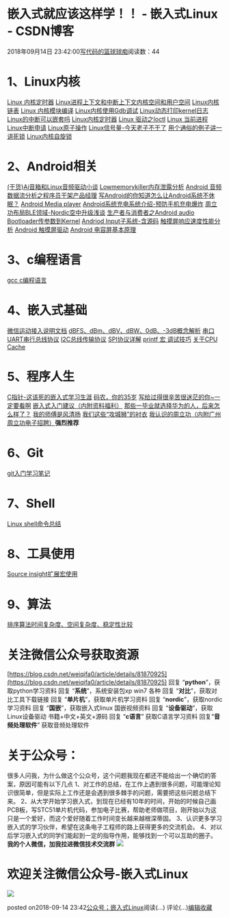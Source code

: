 
# 嵌入式就应该这样学！！ - 嵌入式Linux - CSDN博客

2018年09月14日 23:42:00[写代码的篮球球痴](https://me.csdn.net/weiqifa0)阅读数：44



# 1、Linux内核
[Linux 内核定时器](http://mp.weixin.qq.com/s?__biz=MzA5NTM3MjIxMw==&mid=2247483971&idx=1&sn=cf7a03b0a185dc0c180d4de7391e5082&chksm=90411499a7369d8fa8a9114c05c453af15e3de507c0b1a57d46dd79c90c5f127cf8f1eb13091#rd)
[Linux进程上下文和中断上下文内核空间和用户空间](http://mp.weixin.qq.com/s?__biz=MzA5NTM3MjIxMw==&mid=2247483948&idx=1&sn=2094d5266440bd1b2bc396ec69cd2104&chksm=904114f6a7369de0b8eee239d6cf418e311fdb6d4f264b934536d6a371c47b8726ebf4dc9152#rd)
[Linux内核链表](http://mp.weixin.qq.com/s?__biz=MzA5NTM3MjIxMw==&mid=2247483923&idx=1&sn=4006d180f55e4a6e55f51f398cc0f125&chksm=904114c9a7369ddf139b0ce2b384839744f0f001b179e89af86f87cfd9e593e31aef993c287e#rd)
[Linux 内核模块编译](http://mp.weixin.qq.com/s?__biz=MzA5NTM3MjIxMw==&mid=2247483918&idx=1&sn=26d91b3029b38231d293b10d6f6c00cf&chksm=904114d4a7369dc253f50cf1b50c9db439dd3f7020838a6c50f3b6b94a7a8b15e4d2a211f86e#rd)
[Linux内核使用Gdb调试](http://mp.weixin.qq.com/s?__biz=MzA5NTM3MjIxMw==&mid=2247483898&idx=1&sn=a300e3969968699c5b87d0287bde2871&chksm=90411720a7369e36f59f9069cf168de152fe5fe6a1cec5af71601769318ee72443589368dccd#rd)
[Linux动态打印kernel日志](http://mp.weixin.qq.com/s?__biz=MzA5NTM3MjIxMw==&mid=2247483894&idx=1&sn=1eed5411a9c8d7fb3acb60bc44dfae72&chksm=9041172ca7369e3aaf79215e04d1152c17e4657ad7aa434cfa8c0a69ddef340e5a8749b7cd08#rd)
[Linux的中断可以嵌套吗](http://mp.weixin.qq.com/s?__biz=MzA5NTM3MjIxMw==&mid=2247483976&idx=1&sn=e122af1f54800248b966d61909d7b097&chksm=90411492a7369d84a9368b044a0ee68f4c21aca8991e6fc078124800a40cd84badf6714be5f8#rd)
[Linux内核定时器](http://mp.weixin.qq.com/s?__biz=MzA5NTM3MjIxMw==&mid=2247483971&idx=1&sn=cf7a03b0a185dc0c180d4de7391e5082&chksm=90411499a7369d8fa8a9114c05c453af15e3de507c0b1a57d46dd79c90c5f127cf8f1eb13091#rd)
[Linux 驱动之Ioctl](http://mp.weixin.qq.com/s?__biz=MzA5NTM3MjIxMw==&mid=2247483955&idx=1&sn=ff98b0fe4a85fcdae9a1dd3272a4ccb7&chksm=904114e9a7369dffd1237b2f1b207b9a15faa1467b11abe05c270a27e78ee9294171c2a628e2#rd)
[Linux 当前进程](http://mp.weixin.qq.com/s?__biz=MzA5NTM3MjIxMw==&mid=2247483951&idx=1&sn=da275725c90178d40d717f0fed25c9ad&chksm=904114f5a7369de3a0c27e48ee208226cd7a3e124f0a4d1d9ccd5f3298b479905bbff4caff14#rd)
[Linux中断申请](https://mp.weixin.qq.com/s/WRMTLiMj_ce__OWtDCvrnA)
[Linux原子操作](https://mp.weixin.qq.com/s?__biz=MzA5NTM3MjIxMw==&tempkey=OTcwXzZ3blNrdmttTzNBbXVZUisyOFdULVdTa1hXMmM3c1pVYk5CNmpGTnNVUDlNdEhRU25ZbThpOXJiWHdwZ2RPakdFRGhlT1NqSGFpbTZ5V0xkVkppbHhxSWVJdXdKVTVfbzVQYUNqNm9FWUhmSFlYREx0U0NVMEMwZU5rYWlFeTNwUTlYTXlJcVRJNGxIWm9QYmNuYnpZUWFyZWRfeV9jYlUzbWlQVEF%2Bfg%3D%3D&chksm=104114a927369dbf31e7683e6c0cadc5f1d489165ff47dda3939b34e864e3f1b21c8367268d8#rd)
[Linux信号量-今天老子不干了](https://mp.weixin.qq.com/s/V7Pg-Pc1w1OAXNRf7D4EXg)
[用个通俗的例子讲一讲死锁](https://mp.weixin.qq.com/s/au-ZXnTgpOO3mYRyKir01w)
[Linux内核自旋锁](https://mp.weixin.qq.com/s?__biz=MzA5NTM3MjIxMw==&mid=2247484290&idx=1&sn=02cc54b842959b64d4adbdd72856adee&chksm=90411558a7369c4e586cd68c10904dbea0589b58ec446cd726ca181efad506a2162620dc4d83&token=94070531&lang=zh_CN#rd)

# 2、Android相关
[(干货)Ai音箱和Linux音频驱动小谈](http://mp.weixin.qq.com/s?__biz=MzA5NTM3MjIxMw==&mid=2247483889&idx=1&sn=775c7254834833583f39d6217df02657&chksm=9041172ba7369e3d76c38930a61c90119479fe301fe04c365c5196d611645b4b77c899b98b70#rd)
[Lowmemorykiller内存泄露分析](http://mp.weixin.qq.com/s?__biz=MzA5NTM3MjIxMw==&mid=2247483909&idx=1&sn=d64394cd8a10a00b20f9c0df466714fa&chksm=904114dfa7369dc95314c3b427941af129a4b77d3ea7b0bf3d0f3f1b9ed3ffaa21b7e603a956#rd)
[Android 音频数据流分析之程序员干架产品经理](http://mp.weixin.qq.com/s?__biz=MzA5NTM3MjIxMw==&mid=2247483963&idx=1&sn=33a587983ea5d0593f6306e472785c5b&chksm=904114e1a7369df7e99baaac3b465a8ef5d802fc6eef0e6df9b991e135755f8ad59fb7178220#rd)
[写Android的你知道怎么让Android系统不休眠？](http://mp.weixin.qq.com/s?__biz=MzA5NTM3MjIxMw==&mid=2247483980&idx=1&sn=11d728f4a1d56bbc4e42f6955ff76a9c&chksm=90411496a7369d8059b7bfe8d5d5a4f25737027e653fa297804314d475d65efe08f1c38ca15f#rd)
[Android Media player](https://mp.weixin.qq.com/s/JZBfU8vDVQj4DDRay7-7pw)
[Android系统充电系统介绍-预防手机充电爆炸](https://mp.weixin.qq.com/s?__biz=MzA5NTM3MjIxMw==&mid=2247484017&idx=1&sn=6f747ea0647eee66089f8e4955833550&chksm=904114aba7369dbdf72185741ec996309e28dbf86b3fedd7bc9debe22bc3f1ee59018078c106&token=1602048692&lang=zh_CN#rd)
[周立功布局BLE领域-Nordic空中升级浅谈](https://mp.weixin.qq.com/s/fLTOJkpbR2x5gvDRlINfJg)
[生产者与消费者之Android audio](https://mp.weixin.qq.com/s/TmbE34Ddwk_2GuQ7YrNgdg)
[Bootloader传参数到Kernel](http://mp.weixin.qq.com/s?__biz=MzA5NTM3MjIxMw==&mid=100000431&idx=1&sn=dc9fd1bd8a4c12309deeecba0c2d04ec&chksm=1041147527369d6323f3cedc65e641f241ae7f8be9a5491243b1d62a590f0c3fde52c2a0ec57#rd)
[Andriod Input子系统-含源码](http://mp.weixin.qq.com/s?__biz=MzA5NTM3MjIxMw==&mid=100000459&idx=1&sn=30fc49ad72454ab63cd1b761fd834ed5&chksm=1041141127369d07d0528d0d8974f484aa2465b1ee987cd6323d9937755905d21bb461897e10#rd)
[触摸屏响应速度性能分析](https://mp.weixin.qq.com/s?__biz=MzA5NTM3MjIxMw==&mid=2247484122&idx=1&sn=0d0bdcfcc1aa4c41609a76060145e333&chksm=90411400a7369d164427554405d0adcd6692eef6c2f0cb9c057b993d2cb2b48bd8fa87a5fa68&token=297313023&lang=zh_CN#rd)
[Android 触摸屏驱动](https://mp.weixin.qq.com/s?__biz=MzA5NTM3MjIxMw==&mid=2247484246&idx=1&sn=12881569a35e1736051ef4a87051fca3&chksm=9041158ca7369c9a3c95cad4095baa5f13f3dcd4ba6fe46117780ef94ae5dbf67ae9d28894a8&token=1903326025&lang=zh_CN#rd)
[Android 电容屏基本原理](https://mp.weixin.qq.com/s?__biz=MzA5NTM3MjIxMw==&mid=2247484240&idx=1&sn=22a3deb1d7189ccc1761ffa25bbf3b5c&chksm=9041158aa7369c9ce0b9bcbe99a7012d5c1660b5cceaeb6b25d1b94c325c4a63be5670212c2f&token=1903326025&lang=zh_CN#rd)
# 3、c编程语言
[gcc c编程语言](https://mp.weixin.qq.com/s?__biz=MzA5NTM3MjIxMw==&mid=2247484144&idx=1&sn=87894365cc80b7356261ce8ea78abb03&chksm=9041142aa7369d3ca99de17440195d1be31648956c2cd6cda39d807befbedc7178df1c5b49e1&token=1425099591&lang=zh_CN#rd)
# 4、嵌入式基础
[微信运动接入说明文档](http://mp.weixin.qq.com/s?__biz=MzA5NTM3MjIxMw==&mid=2247483944&idx=1&sn=b78e4884e6ed0b0f29514971dc217560&chksm=904114f2a7369de4cd7052f507a361a6fba7ceb2fd8a1c610129974fe4f909172daf14e3a458#rd)
[dBFS、dBm、dBV、dBW、0dB、-3dB概念解析](http://mp.weixin.qq.com/s?__biz=MzA5NTM3MjIxMw==&mid=2247483986&idx=1&sn=ae57ab1c79a5b407ecb82d5dfc5edcaf&chksm=90411488a7369d9e2f4498a6902f84d01c9fc0b3b38ee3c1e275a5d286bbb65aee2b2d7a0416#rd)
[串口UART串行总线协议](https://mp.weixin.qq.com/s?__biz=MzA5NTM3MjIxMw==&mid=2247484158&idx=1&sn=a77f92ae1e645f2417f1cab6c3ebeb45&chksm=90411424a7369d32bb036cc665b70e4949919377182fb1f8a536b0616a705cdbc9191ff11da1&token=1899712289&lang=zh_CN#rd)
[I2C总线传输协议](https://mp.weixin.qq.com/s?__biz=MzA5NTM3MjIxMw==&mid=2247484176&idx=1&sn=0194014f7d50a5748bde77bdcefbbe71&chksm=904115caa7369cdcc187326401020cc2f5e63dba417f58d00b984a68601fa7ce0d78a6f782f0&token=1630138011&lang=zh_CN#rd)
[SPI协议详解](https://mp.weixin.qq.com/s?__biz=MzA5NTM3MjIxMw==&mid=2247484201&idx=1&sn=4dcdf31eb00b53a184ced549a6be531d&chksm=904115f3a7369ce5c29987f1b0cc1d3eac00a85c6a5cad65358d32cfcd886413cc0b8ee0acd0&token=1602048692&lang=zh_CN#rd)
[printf 宏 调试技巧](https://mp.weixin.qq.com/s?__biz=MzA5NTM3MjIxMw==&mid=2247484262&idx=1&sn=3561b27649af794cb84e7cbf98542571&chksm=904115bca7369caa879aac6960e6ecaf0ca838fd774eeb6cfc8e30013ba3531f15db68f5bcd9&token=43455523&lang=zh_CN#rd)
[关于CPU Cache](https://mp.weixin.qq.com/s?__biz=MzA5NTM3MjIxMw==&mid=2247484307&idx=1&sn=72f5aa5b6a430d23ff40d8cf33b026cc&chksm=90411549a7369c5f0ac273798cb08a16ea8238dcd574885e91ee086ab2ebc91c8d26369810c8&token=94070531&lang=zh_CN#rd)

# 5、程序人生
[C指针-这该死的嵌入式学习生涯](https://mp.weixin.qq.com/s?__biz=MzA5NTM3MjIxMw==&mid=2247484044&idx=1&sn=d3bff47bb1d263b1a0087ac52aa62669&chksm=90411456a7369d40dde07f0ad54359ebcbde3830ed767fe8d25e429d199c95fbc7b25f69af28&token=1726473065&lang=zh_CN#rd)
[码农，你的35岁](https://mp.weixin.qq.com/s/Rf4OHiSFls9BQv0yx2qY7A)
[写给过得很辛苦很迷茫的你~一定要看啊](https://mp.weixin.qq.com/s?__biz=MzA5NTM3MjIxMw==&mid=2247484165&idx=1&sn=d63022dac238695592a0fd0b2b3b2539&chksm=904115dfa7369cc9f4417d27a9768a06c5403dfe3ce154c73e4e4c95753a88001e51b05d0fcb&token=764789769&lang=zh_CN#rd)
[嵌入式入门建议（内附资料福利）](https://mp.weixin.qq.com/s?__biz=MzA5NTM3MjIxMw==&mid=2247484222&idx=1&sn=7951c4e74305c40e5f30f36e7f0ff811&chksm=904115e4a7369cf23dd59a34d88a81c9471d0eb7054fe7789ae299a8a7935b63b971786337fd&token=1469010328&lang=zh_CN#rd)
[那些一毕业就选择华为的人，后来怎么样了？](https://mp.weixin.qq.com/s?__biz=MzA5NTM3MjIxMw==&mid=2247484226&idx=1&sn=e2591f20a84df904efbeeb63364a5db6&chksm=90411598a7369c8eaa84a8ae72bf32cfb6eed74bcced1fbbdc85802decb92ad6fe8a4ec1798e&token=1371150962&lang=zh_CN#rd)
[我的师傅是风清扬](https://mp.weixin.qq.com/s?__biz=MzA5NTM3MjIxMw==&mid=2247484268&idx=1&sn=eebfaad41389b331b5976ff5c02db006&chksm=904115b6a7369ca0984b120053448f1925a8ea30aed3457bfdd7235e9b7846029b976e6add4b&token=43455523&lang=zh_CN#rd)
[我们这些“攻城狮”的衬衣](https://mp.weixin.qq.com/s?__biz=MzA5NTM3MjIxMw==&mid=2247484296&idx=1&sn=a5be677684980a28d2c273ead41eb7f7&chksm=90411552a7369c449413b41d64388f9439661d0d7b96774dd8c2bee184e8056797cd90367d68&token=94070531&lang=zh_CN#rd)
[我认识的周立功（内附广州周立功电子招聘）](https://mp.weixin.qq.com/s?__biz=MzA5NTM3MjIxMw==&mid=2247484286&idx=1&sn=d06d0f11b3d921d2578166ba72eab317&chksm=904115a4a7369cb2c398f9ceae2019cb3ab3af5587b59742a9011e20bd70fdb0f9431db359f1&token=94070531&lang=zh_CN#rd)**********强烈推荐**********
# 6、Git
[git入门学习笔记](http://mp.weixin.qq.com/s?__biz=MzA5NTM3MjIxMw==&mid=2247483858&idx=1&sn=c49c4701935352035b4164fac90a78b7&chksm=90411708a7369e1e52e480163340bea22b35493ff74abd21e2bd4345fbe4ea0b682c4c7bfb35#rd)
# 7、Shell
[Linux shell命令总结](http://mp.weixin.qq.com/s?__biz=MzA5NTM3MjIxMw==&mid=2247483966&idx=1&sn=e8258fbd385155a4f251092011f11542&chksm=904114e4a7369df222b774529869f620cf59153ffb747283d84faa76f2ae7f84d462cdad5c2c#rd)
# 8、工具使用
[Source insight扩展宏使用](http://mp.weixin.qq.com/s?__biz=MzA5NTM3MjIxMw==&mid=2247483869&idx=1&sn=2b50dc31e142c081e45b753c21929e4f&chksm=90411707a7369e11375394cba99920305c17737c1392b3c884e006af82c81b858f0d8992fe33#rd)
# 9、算法
[排序算法时间复杂度、空间复杂度、稳定性比较](https://mp.weixin.qq.com/s?__biz=MzA5NTM3MjIxMw==&mid=2247484204&idx=1&sn=ec8929af7cd3a8b2ecf746d0e2233114&chksm=904115f6a7369ce09fb6328981fdbbf97af9d736d19c09b362b3d228348ed60e5ba09cfd8070&token=417976776&lang=zh_CN#rd)

# 关注微信公众号获取资源
[https://blog.csdn.net/weiqifa0/article/details/81870925](https://blog.csdn.net/weiqifa0/article/details/81870925)
回复 “**python**”，获取python学习资料
回复 “**系统**”，系统安装包xp win7 各种
回复 “**对比**”，获取对比工具下载链接
回复 “**单片机**”，获取单片机学习资料
回复 “**nordic**”，获取nordic学习资料
回复 “**国嵌**”，获取嵌入式linux 国嵌视频资料
回复 “**设备驱动**”，获取Linux设备驱动 书籍+中文+英文+源码
回复 “**c语言**” 获取C语言学习资料
回复“**音频处理软件**” 获取音频处理软件
# 关于公众号：
很多人问我，为什么做这个公众号，这个问题我现在都还不能给出一个确切的答案，原因可能有以下几点
1、对工作的总结，在工作上遇到很多问题，可能理论知识很简单，但是实际上工作还是会遇到很多棘手的问题，需要把这些问题总结下来。
2、从大学开始学习嵌入式，到现在已经有10年的时间，开始的时候自己画PCB板，写STC51单片机代码，参加电子比赛，帮助老师做项目，刚开始以为这只是一个爱好，而这个爱好随着工作时间变长越来越根深蒂固。
3、认识更多学习嵌入式的学习伙伴，希望在这条电子工程师的路上获得更多的交流机会。
4、对以后学习嵌入式的同学们能起到一定的指导作用，能够找到一个可以互助的圈子。
**我的个人微信，加我拉进微信技术交流群**
![](https://img2018.cnblogs.com/blog/1480614/201810/1480614-20181019003912048-1991307471.png)

# 欢迎关注微信公众号-嵌入式Linux
![](https://img2018.cnblogs.com/blog/1480614/201810/1480614-20181019004002402-756539227.png)





posted on2018-09-14 23:42[公众号；嵌入式Linux](https://www.cnblogs.com/weiqifa/)阅读(...) 评论(...)[编辑](https://i.cnblogs.com/EditPosts.aspx?postid=9649551)[收藏](#)



